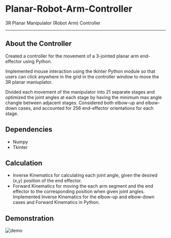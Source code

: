 # Planar-Robot-Arm-Controller
3R Planar Manipulator (Robot Arm) Controller

---

## About the Controller
Created a controller for the movement of a 3-jointed planar arm end-effector using Python.

Implemented mouse interaction using the tkinter Python module so that users can click anywhere in the grid in the controller window to move the 3R planar maniuplator.

Divided each movement of the manipulator into 21 separate stages and optimized the joint angles at each stage by having the minimum max angle changle between adjacent stages. Considered both elbow-up and elbow-down cases, and accounted for 256 end-effector orientations for each stage.

## Dependencies
- Numpy
- Tkinter

## Calculation
- Inverse Kinematics for calculating each joint angle, given the desired (x,y) position of the end effector.
- Forward Kinematics for moving the each arm segment and the end effector to the corresponding position when given joint angles.
Implemented Inverse Kinematics for the elbow-up and elbow-down cases and Forward Kinematics in Python.

## Demonstration
![demo](https://user-images.githubusercontent.com/83327791/218372244-b3af1dfc-2d22-4e2e-a0d2-04e6f7f7649b.gif)
